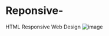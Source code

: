 # Reponsive-
HTML Responsive Web Design
![image](https://user-images.githubusercontent.com/67606527/230185471-5c2942e7-44d2-4707-841e-e0e22588ac18.png)
